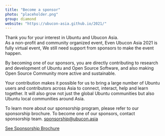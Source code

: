 ```yaml
---
title: "Become a sponsor"
photo: "placeholder.png"
group: diamond
website: "https://ubucon-asia.github.io/2021/"
---
```

Thank you for your interest in Ubuntu and Ubucon Asia.  
As a non-profit and community organized event, Even Ubucon Asia 2021 is fully virtual event,
We still need support from sponsors to make the event happen.

By becoming one of our sponsors, you are directly contributing to research and development of Ubuntu and Open Source Software, and also making Open Source Community more active and sustainable.

Your contribution makes it possible for us to bring a large number of Ubuntu users and contributors across Asia to connect, interact, help and learn together. It will also grow not just the global Ubuntu communities but also Ubuntu local communities around Asia.

To learn more about our sponsorship program, please refer to our sponsorship brochure.
To become one of our sponsors, contact sponsorship team. sponsorship@ubucon.asia

[See Sponsorship Brochure](UbuConAsia2021_Sponsorship_Brochure.pdf)